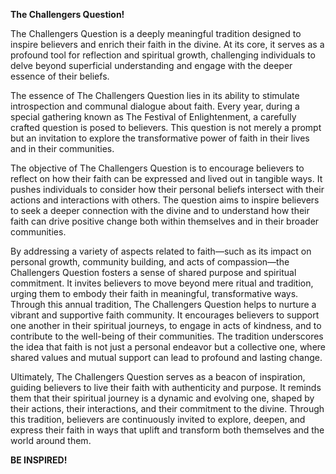 **The Challengers Question!**

The Challengers Question is a deeply meaningful tradition designed to inspire believers and enrich their faith in the divine. At its core, it serves as a profound tool for reflection and spiritual growth, challenging individuals to delve beyond superficial understanding and engage with the deeper essence of their beliefs.

The essence of The Challengers Question lies in its ability to stimulate introspection and communal dialogue about faith. Every year, during a special gathering known as The Festival of Enlightenment, a carefully crafted question is posed to believers. This question is not merely a prompt but an invitation to explore the transformative power of faith in their lives and in their communities.

The objective of The Challengers Question is to encourage believers to reflect on how their faith can be expressed and lived out in tangible ways. It pushes individuals to consider how their personal beliefs intersect with their actions and interactions with others. The question aims to inspire believers to seek a deeper connection with the divine and to understand how their faith can drive positive change both within themselves and in their broader communities.

By addressing a variety of aspects related to faith—such as its impact on personal growth, community building, and acts of compassion—the Challengers Question fosters a sense of shared purpose and spiritual commitment. It invites believers to move beyond mere ritual and tradition, urging them to embody their faith in meaningful, transformative ways.
Through this annual tradition, The Challengers Question helps to nurture a vibrant and supportive faith community. It encourages believers to support one another in their spiritual journeys, to engage in acts of kindness, and to contribute to the well-being of their communities. The tradition underscores the idea that faith is not just a personal endeavor but a collective one, where shared values and mutual support can lead to profound and lasting change.

Ultimately, The Challengers Question serves as a beacon of inspiration, guiding believers to live their faith with authenticity and purpose. It reminds them that their spiritual journey is a dynamic and evolving one, shaped by their actions, their interactions, and their commitment to the divine. Through this tradition, believers are continuously invited to explore, deepen, and express their faith in ways that uplift and transform both themselves and the world around them.

**BE INSPIRED!**
